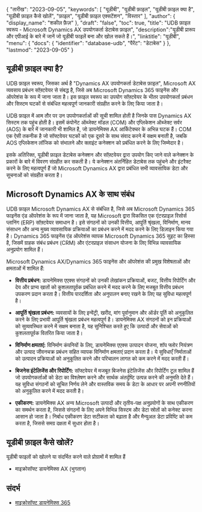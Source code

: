 {
"तारीख": "2023-09-05",
  "keywords": [
"यूडीबी",
"यूडीबी फ़ाइल",
"यूडीबी फ़ाइल क्या है",
"यूडीबी फ़ाइल कैसे खोलें",
"फ़ाइल",
"यूडीबी फ़ाइल एक्सटेंशन",
"विस्तार"
],
  "author": {
"display_name": "शकील फ़ैज़"
},
"draft": "false",
"toc": true,
"title": "UDB फ़ाइल स्वरूप - Microsoft Dynamics AX उपयोगकर्ता डेटाबेस फ़ाइल",
  "description":"यूडीबी प्रारूप और एपीआई के बारे में जानें जो यूडीबी फाइलें बना और खोल सकते हैं।",
"linktitle": "यूडीबी",
  "menu": {
    "docs": {
      "identifier": "database-udb",
"पैरेंट": "डेटाबेस"
}
},
"lastmod": "2023-09-05"
}

## यूडीबी फ़ाइल क्या है?

UDB फ़ाइल स्वरूप, जिसका अर्थ है "Dynamics AX उपयोगकर्ता डेटाबेस फ़ाइल", Microsoft AX व्यवसाय प्रबंधन सॉफ़्टवेयर से संबद्ध है, जिसे अब Microsoft Dynamics 365 फाइनेंस और ऑपरेशंस के रूप में जाना जाता है। इस फ़ाइल स्वरूप का उपयोग सॉफ़्टवेयर के भीतर उपयोगकर्ता प्रबंधन और सिस्टम घटकों से संबंधित महत्वपूर्ण जानकारी संग्रहीत करने के लिए किया जाता है।

UDB फ़ाइल में आम तौर पर उन उपयोगकर्ताओं की सूची शामिल होती है जिनके पास Dynamics AX सिस्टम तक पहुंच होती है। इसमें कंपोनेंट ऑब्जेक्ट मॉडल (COM) और एप्लिकेशन ऑब्जेक्ट सर्वर (AOS) के बारे में जानकारी भी शामिल है, जो डायनेमिक्स AX आर्किटेक्चर के अभिन्न घटक हैं। COM एक ऐसी तकनीक है जो सॉफ्टवेयर घटकों को एक दूसरे के साथ संवाद करने में सक्षम बनाती है, जबकि AOS एप्लिकेशन लॉजिक को संभालने और क्लाइंट कनेक्शन को प्रबंधित करने के लिए जिम्मेदार है।

इसके अतिरिक्त, यूडीबी फ़ाइल डेटाबेस कनेक्शन और सॉफ़्टवेयर द्वारा उपयोग किए जाने वाले कनेक्शन के प्रकारों के बारे में विवरण संग्रहीत कर सकती है। ये कनेक्शन अंतर्निहित डेटाबेस तक पहुंचने और इंटरैक्ट करने के लिए महत्वपूर्ण हैं जो Microsoft Dynamics AX द्वारा प्रबंधित सभी व्यावसायिक डेटा और सूचनाओं को संग्रहीत करता है।

## Microsoft Dynamics AX के साथ संबंध

UDB फ़ाइल Microsoft Dynamics AX से संबंधित है, जिसे अब Microsoft Dynamics 365 फाइनेंस एंड ऑपरेशंस के रूप में जाना जाता है, यह Microsoft द्वारा विकसित एक एंटरप्राइज़ रिसोर्स प्लानिंग (ERP) सॉफ़्टवेयर समाधान है। इसे संगठनों को उनकी वित्तीय, आपूर्ति श्रृंखला, विनिर्माण, मानव संसाधन और अन्य मुख्य व्यावसायिक प्रक्रियाओं का प्रबंधन करने में मदद करने के लिए डिज़ाइन किया गया है। Dynamics 365 फाइनेंस एंड ऑपरेशंस व्यापक Microsoft Dynamics 365 सुइट का हिस्सा है, जिसमें ग्राहक संबंध प्रबंधन (CRM) और एंटरप्राइज़ संसाधन योजना के लिए विभिन्न व्यावसायिक अनुप्रयोग शामिल हैं।

Microsoft Dynamics AX/Dynamics 365 फाइनेंस और ऑपरेशंस की प्रमुख विशेषताओं और क्षमताओं में शामिल हैं:

- **वित्तीय प्रबंधन:** डायनेमिक्स एएक्स संगठनों को उनकी लेखांकन प्रक्रियाओं, बजट, वित्तीय रिपोर्टिंग और देय और प्राप्य खातों को कुशलतापूर्वक प्रबंधित करने में मदद करने के लिए मजबूत वित्तीय प्रबंधन उपकरण प्रदान करता है। वित्तीय पारदर्शिता और अनुपालन बनाए रखने के लिए यह सुविधा महत्वपूर्ण है।

- **आपूर्ति श्रृंखला प्रबंधन:** व्यवसायों के लिए इन्वेंट्री, खरीद, मांग पूर्वानुमान और ऑर्डर पूर्ति को अनुकूलित करने के लिए प्रभावी आपूर्ति श्रृंखला प्रबंधन महत्वपूर्ण है। डायनेमिक्स AX संगठनों को इन प्रक्रियाओं को सुव्यवस्थित करने में सक्षम बनाता है, यह सुनिश्चित करते हुए कि उत्पादों और सेवाओं को कुशलतापूर्वक वितरित किया जाता है।

- **विनिर्माण क्षमताएं:** विनिर्माण कंपनियों के लिए, डायनेमिक्स एएक्स उत्पादन योजना, शॉप फ्लोर नियंत्रण और उत्पाद जीवनचक्र प्रबंधन सहित व्यापक विनिर्माण क्षमताएं प्रदान करता है। ये सुविधाएँ निर्माताओं को उत्पादन प्रक्रियाओं को अनुकूलित करने और परिचालन लागत को कम करने में मदद करती हैं।

- **बिजनेस इंटेलिजेंस और रिपोर्टिंग:** सॉफ्टवेयर में मजबूत बिजनेस इंटेलिजेंस और रिपोर्टिंग टूल शामिल हैं जो उपयोगकर्ताओं को डेटा का विश्लेषण करने और सार्थक अंतर्दृष्टि उत्पन्न करने की अनुमति देते हैं। यह सुविधा संगठनों को सूचित निर्णय लेने और वास्तविक समय के डेटा के आधार पर अपनी रणनीतियों को अनुकूलित करने में मदद करती है।

- **एकीकरण:** डायनेमिक्स AX अन्य Microsoft उत्पादों और तृतीय-पक्ष अनुप्रयोगों के साथ एकीकरण का समर्थन करता है, जिससे संगठनों के लिए अपने विभिन्न सिस्टम और डेटा स्रोतों को कनेक्ट करना आसान हो जाता है। निर्बाध एकीकरण डेटा सटीकता को बढ़ाता है और मैन्युअल डेटा प्रविष्टि को कम करता है, जिससे समग्र दक्षता में सुधार होता है।

## यूडीबी फ़ाइल कैसे खोलें?

यूडीबी फाइलों को खोलने या संदर्भित करने वाले प्रोग्रामों में शामिल हैं

- माइक्रोसॉफ्ट डायनेमिक्स AX (भुगतान)

## संदर्भ
- [माइक्रोसॉफ्ट डायनेमिक्स 365](https://en.wikipedia.org/wiki/Microsoft_Dynamics_365)

